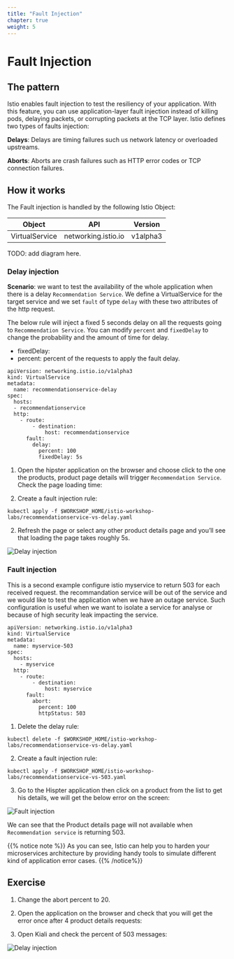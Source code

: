 ```yaml
---
title: "Fault Injection"
chapter: true
weight: 5
---
```

# Fault Injection


## The pattern

Istio enables fault injection to test the resiliency of your application. With this feature, you can use application-layer fault injection instead of killing pods, delaying packets, or corrupting packets at the TCP layer.
Istio defines two types of faults injection:

**Delays**: Delays are timing failures such us network latency or overloaded upstreams.

**Aborts**: Aborts are crash failures such as HTTP error codes or TCP connection failures.


## How it works


The Fault injection is handled by the following Istio Object:


| Object           | API                 | Version    |
| -----------------| --------------------|----------- |
| VirtualService   | networking.istio.io | v1alpha3   |


TODO: add diagram here.

### Delay injection

__Scenario__: we want to test the availability of the whole application when there is a delay `Recommendation Service`. We define a VirtualService for the target service and we set `fault` of type `delay` with these two attributes of the http request.

The below rule will inject a fixed 5 seconds delay on all the requests going to `Recommendation Service`. You can modify `percent` and `fixedDelay` to change the probability and the amount of time for delay.

- fixedDelay:
- percent: percent of the requests to apply the fault delay.

```
apiVersion: networking.istio.io/v1alpha3
kind: VirtualService
metadata:
  name: recommendationservice-delay
spec:
  hosts:
  - recommendationservice
  http:
    - route:
        - destination:
            host: recommendationservice
      fault:
        delay:
          percent: 100
          fixedDelay: 5s
```

1. Open the hipster application on the browser and choose click to the one the products, product page details will trigger `Recommendation Service`. Check the page loading time:



1. Create a fault injection rule:


```
kubectl apply -f $WORKSHOP_HOME/istio-workshop-labs/recommendationservice-vs-delay.yaml
```

2. Refresh the page or select any other product details page and you’ll see that loading the page takes roughly 5s.


![Delay injection](/images/fault-injection-delay-recommandation.png?width=70pc)


### Fault injection

This is a second example configure istio myservice to return 503 for each received request. the recommandation service will be out of the service and we would like to test the application when we have an outage service.
Such configuration is useful  when we want to isolate a service for analyse or because of high security leak impacting the service.

```
apiVersion: networking.istio.io/v1alpha3
kind: VirtualService
metadata:
  name: myservice-503
spec:
  hosts:
    - myservice
  http:
    - route:
        - destination:
            host: myservice
      fault:
        abort:
          percent: 100
          httpStatus: 503
```

1. Delete the delay rule:

```
kubectl delete -f $WORKSHOP_HOME/istio-workshop-labs/recommendationservice-vs-delay.yaml
```

2. Create a fault injection rule:

```
kubectl apply -f $WORKSHOP_HOME/istio-workshop-labs/recommendationservice-vs-503.yaml
```

3. Go to the Hispter application then click on a product from the list to get his details, we will get the below error on the screen:

![Fault injection](/images/fault-injection-503-recommandation.png?width=70pc)



We can see that the Product details page will not available when `Recommendation service` is returning 503.

{{% notice note %}}
As you can see, Istio can help you to harden your microservices architecture by providing handy tools to simulate different kind of application error cases.
{{% /notice%}}


## Exercise

1. Change the abort percent to 20.

2. Open the application on the browser and check that you will get the error once after 4 product details requests:

2. Open Kiali and check the percent of 503 messages:

![Delay injection](/images/fault-injection-503-kiali.png?width=70pc)

